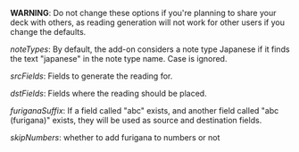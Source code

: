 **WARNING**: Do not change these options if you're planning to share your deck
with others, as reading generation will not work for other users if you change
the defaults.

*noteTypes*: By default, the add-on considers a note type Japanese if it finds
the text "japanese" in the note type name. Case is ignored.

*srcFields*: Fields to generate the reading for.

*dstFields*: Fields where the reading should be placed.

*furiganaSuffix*: If a field called "abc" exists, and another field called "abc
(furigana)" exists, they will be used as source and destination fields.

*skipNumbers*: whether to add furigana to numbers or not

